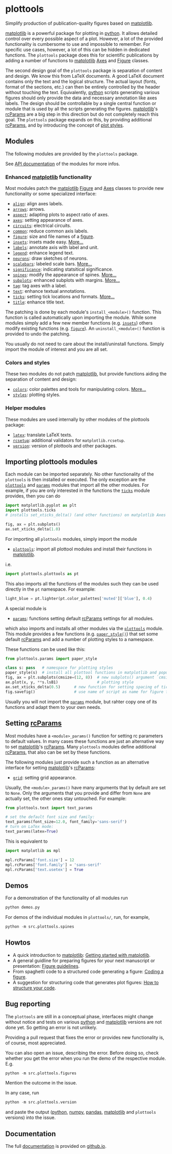 # plottools

Simplify production of publication-quality figures based on [matplotlib].

[matplotlib] is a powerful package for plotting in [python]. It allows
detailed control over every possible aspect of a plot. However, a lot
of the provided functionality is cumbersome to use and impossible to
remember. For specific use cases, however, a lot of this can be hidden
in dedicated functions. The `plottools` package does this for
scientific publications by adding a number of functions to
[matplotlib] [Axes] and [Figure] classes.

The second design goal of the `plottools` package is separation of
content and design. We know this from LaTeX documents. A good LaTeX
document contains only the text and the logical structure. The actual
layout (fonts, format of the sections, etc.) can then be entirely
controlled by the header without touching the text. Equivalently,
[python] scripts generating various figures should only provide the
data and necessary annotation like axes labels. The design should be
controllable by a single central function or module that is used by
all the scripts generating the figures. [matplotlib]'s [rcParams] are
a big step in this direction but do not completely reach this
goal. The `plottools` package expands on this, by providing additional
[rcParams], and by introducing the concept of [plot
styles](https://bendalab.github.io/plottools/api/styles.html).


## Modules

The following modules are provided by the `plottools` package.

See [API documentation](https://bendalab.github.io/plottools/api) of the
modules for more infos.


### Enhanced [matplotlib] functionality

Most modules patch the [matplotlib] [Figure] and [Axes] classes to provide
new functionality or some specialized interface:

- [`align`](https://bendalab.github.io/plottools/api/align.html):
  align axes labels.
- [`arrows`](https://bendalab.github.io/plottools/api/arrows.html):
  arrows.
- [`aspect`](https://bendalab.github.io/plottools/api/aspect.html):
  adapting plots to aspect ratio of axes.
- [`axes`](https://bendalab.github.io/plottools/api/axes.html):
  setting appearance of axes.
- [`circuits`](https://bendalab.github.io/plottools/api/circuits.html):
  electrical circuits.
- [`common`](https://bendalab.github.io/plottools/api/common.html):
  reduce common axis labels.
- [`figure`](https://bendalab.github.io/plottools/api/figure.html):
  size and file names of a [figure].
- [`insets`](https://bendalab.github.io/plottools/api/insets.html):
  insets made easy. [More...](docs/insets.md)
- [`labels`](https://bendalab.github.io/plottools/api/labels.html):
  annotate axis with label and unit.
- [`legend`](https://bendalab.github.io/plottools/api/legend/html):
  enhance legend text.
- [`neurons`](https://bendalab.github.io/plottools/api/neurons.html):
  draw sketches of neurons.
- [`scalebars`](https://bendalab.github.io/plottools/api/scalebars.html):
  labeled scale bars. [More...](docs/scalebars.md)
- [`significance`](https://bendalab.github.io/plottools/api/significance.html):
  indicating statsitical significance.
- [`spines`](https://bendalab.github.io/plottools/api/spines.html):
  modify the appearance of spines. [More...](docs/spines.md)
- [`subplots`](https://bendalab.github.io/plottools/api/subplots.html):
  enhanced subplots with margins. [More...](docs/subplots.md)
- [`tag`](https://bendalab.github.io/plottools/api/tag.html):
  tag axes with a label.
- [`text`](https://bendalab.github.io/plottools/api/text.html):
  enhance textual annotations.
- [`ticks`](https://bendalab.github.io/plottools/api/ticks.html):
  setting tick locations and formats. [More...](docs/ticks.md)
- [`title`](https://bendalab.github.io/plottools/api/title/html):
  enhance title text.

The patching is done by each module's `install_<module>()`
function. This function is called automatically upon importing the
module. While some modules simply add a few new member functions
(e.g. [`insets`](https://bendalab.github.io/plottools/api/insets.html))
others modify existing functions
(e.g. [`figure`](https://bendalab.github.io/plottools/api/figure.html)).
An `uninstall_<module>()` function is provided to undo the patching.

You usually do not need to care about the install/uninstall
functions. Simply import the module of interest and you are all set.


### Colors and styles

These two modules do not patch [matplotlib], but provide functions
aiding the separation of content and design:

- [`colors`](https://bendalab.github.io/plottools/api/colors.html):
  color palettes and tools for manipulating colors. [More...](docs/colors.md)
- [`styles`](https://bendalab.github.io/plottools/api/styles.html):
  plotting styles.


### Helper modules

These modules are used internally by other modules of the plottools
package:

- [`latex`](https://bendalab.github.io/plottools/api/latex.html):
  translate LaTeX texts.
- [`rcsetup`](https://bendalab.github.io/plottools/api/rcsetup.html):
  additional validators for `matplotlib.rcsetup`. 
- [`version`](https://bendalab.github.io/plottools/api/version.html):
  version of plottools and other packages.


## Importing plottools modules

Each module can be imported separately. No other functionality of the
`plottools` is then installed or executed. The only exception are the
[`plottools`](https://bendalab.github.io/plottools/api/plottools.html)
and [`params`](https://bendalab.github.io/plottools/api/params.html)
modules that import all the other modules. For example, if you are
only interested in the functions the
[`ticks`](https://bendalab.github.io/plottools/api/ticks.html) module
provides, then you can do

```py
import matplotlib.pyplot as plt
import plottools.ticks
# installs set_xticks_delta() (and other functions) on matplotlib Axes class

fig, ax = plt.subplots()
ax.set_xticks_delta(1.0)
```

For importing all `plottools` modules, simply import the module

- [`plottools`](https://bendalab.github.io/plottools/api/plottools.html):
  import all plottool modules and install their functions in [matplotlib].

i.e.

```py
import plottools.plottools as pt 
```

This also imports all the functions of the modules such they can be used
directly in the `pt` namespace. For example:

```py
light_blue = pt.lighter(pt.color_palettes['muted']['blue'], 0.4)
```

A special module is

- [`params`](https://bendalab.github.io/plottools/api/params.html):
  functions setting default [rcParams] settings for all modules.

which also imports and installs all other modules via the
[`plottools`](https://bendalab.github.io/plottools/api/plottools.html)
module. This module provides a few functions
(e.g. [`paper_style()`](https://bendalab.github.io/plottools/api/params.html#plottools.params.paper_style))
that set some default [rcParams] and add a number of plotting styles
to a namespace.

These functions can be used like this:

```py
from plottools.params import paper_style

class s: pass   # namespace for plotting styles
paper_style(s)  # install all plottool functions in matplotlib and populate s with plotting styles
fig, ax = plt.subplots(cmsize=(12, 8))  # new subplots() argument `cmsize`
ax.plot(x, y, **s.lsB1)                 # plotting style
ax.set_xticks_delta(0.5)      # new function for setting spacing of tick marks
fig.savefig()                 # use name of script as name for figure file
```

Usually you will not import the
[`params`](https://bendalab.github.io/plottools/api/params.html)
module, but rahter copy one of its functions and adapt them to your
own needs.


## Setting [rcParams]

Most modules have a `<module>_params()` function for setting rc
parameters to default values. In many cases these functions are just
an alternative way to set [matplotlib]'s [rcParams].  Many `plottools`
modules define additional [rcParams], that also can be set by these
functions.

The following modules just provide such a function as an alternative
interface for setting [matplotlib]'s [rcParams]:

- [`grid`](https://bendalab.github.io/plottools/api/git.html):
  setting grid appearance.

Usually, the `<module>_params()` have many arguments that by default
are set to `None`. Only the arguments that you provide and differ from
`None` are actually set, the other ones stay untouched. For example:

```py
from plottools.text import text_params

# set the default font size and family:
text_params(font_size=12.0, font_family='sans-serif')
# turn on LaTex mode:
text_params(latex=True)
```
This is equivalent to

```py
import matplotlib as mpl

mpl.rcParams['font.size'] = 12
mpl.rcParams['font.family'] = 'sans-serif'
mpl.rcParams['text.usetex'] = True
```


## Demos

For a demonstration of the functionality of all modules run

```py
python demos.py
```

For demos of the individual modules in `plottools/`, 
run, for example,

```py
python -m src.plottools.spines
```

## Howtos

- A quick introduction to [matplotlib]: [Getting started with
  matplotlib](docs/starter.md).
- A general guidline for preparing figures for your next manuscript or
  presentation: [Figure guidelines](docs/guide.md).
- From spaghetti code to a structured code generating a figure:
  [Coding a figure](docs/code.md).
- A suggestion for structuring code that generates plot figures:
  [How to structure your code](docs/structure.md).


## Bug reporting

The `plottools` are still in a conceptual phase, interfaces might
change without notice and tests on various [python] and [matplotlib]
versions are not done yet. So getting an error is not unlikely.

Providing a pull request that fixes the error or provides new
functionality is, of course, most appreciated.

You can also open an issue, describing the error. Before doing so,
check whether you get the error when you run the demo of the
respective module. E.g.

```py
python -m src.plottools.figures
```

Mention the outcome in the issue.

In any case, run

```py
python -m src.plottools.version
```

and paste the output ([python], [numpy], [pandas], [matplotlib] and
`plottools` versions) into the issue.


## Documentation

The full [documentation](https://bendalab.github.io/plottools) is provided on 
[github.io](https://bendalab.github.io/plottools).


[matplotlib]: https://matplotlib.org/
[axes]: https://matplotlib.org/stable/api/axes_api.html
[figure]: https://matplotlib.org/stable/api/figure_api.html#matplotlib.figure.Figure
[rcParams]: https://matplotlib.org/stable/tutorials/introductory/customizing.html
[python]: https://docs.python.org/3/
[numpy]: https://numpy.org/
[pandas]: https://pandas.pydata.org/